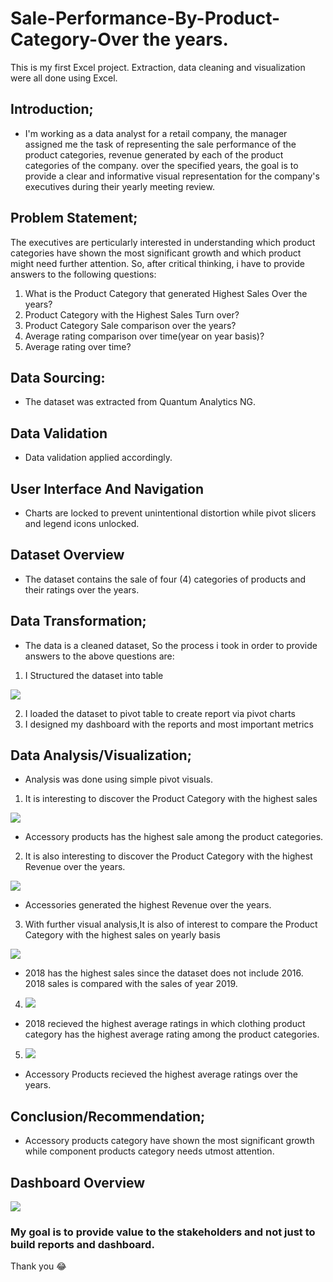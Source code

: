 # Sale-Performance-By-Product-Category-Over the years.
This is my first Excel project. Extraction, data cleaning and visualization were all done using Excel.

## Introduction;
- I'm working as a data analyst for a retail company, the manager assigned me the task of representing the sale performance of the product categories, revenue generated by each of the product categories of the company. over the specified years, the goal is to provide a clear and informative visual representation for the company's executives during their yearly meeting review. 

## Problem Statement;
The executives are perticularly interested in understanding which product categories have shown the most  significant growth and which product might need further attention. So, after critical thinking, i have to provide answers to the following questions:
  1. What is the Product Category that generated Highest Sales Over the years?
  2. Product Category with the Highest Sales Turn over?
  3. Product Category Sale comparison over the years?
  4. Average rating comparison over time(year on year basis)?
  5. Average rating over time?

## Data Sourcing:
- The dataset was extracted from Quantum Analytics NG.

## Data Validation 
- Data validation applied accordingly.

## User Interface And Navigation
- Charts are locked to prevent unintentional distortion while pivot slicers and legend icons unlocked.

## Dataset Overview
- The dataset contains the sale of four (4) categories of products and their ratings over the years.
  

## Data Transformation;
- The data is a cleaned dataset, So the process i took in order to provide answers to the above questions are:
1. I Structured the dataset into table
 
 ![](Dataset.PNG)

2. I loaded the dataset to pivot table to create report via pivot charts
3. I designed my dashboard with the reports and most important metrics

## Data Analysis/Visualization;
- Analysis was done using simple pivot visuals.

1. It is interesting to discover the Product Category with the highest sales
 
 ![](Sale_by_product_categories.PNG)

- Accessory products has the highest sale among the product categories.



2. It is also interesting to discover the Product Category with the highest Revenue over the years. 
 
  ![](ProductCat_sales_overtime.PNG)

- Accessories generated the highest Revenue over the years.



3. With further visual analysis,It is also of interest to compare the Product Category with the highest sales on yearly basis
 
  ![](Sales_yr_on_yr.PNG)

- 2018 has the highest sales since the dataset does not include 2016. 2018 sales is compared with the sales of  year 2019.



4. ![](Average_ratings_yr_on_yr.PNG)

- 2018 recieved the highest average ratings in which clothing product category has the highest average rating among the product categories.



5. ![](Average_ratings_overtime.PNG)

- Accessory Products recieved the highest average ratings over the years.


## Conclusion/Recommendation;
- Accessory products category have shown the most  significant growth while component products category needs utmost attention.

## Dashboard Overview

![](Dashboard2.PNG)

### My goal is to provide value to the stakeholders and not just to build reports and dashboard. 

Thank you 😂



